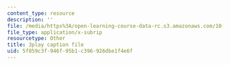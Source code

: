 ```yaml
---
content_type: resource
description: ''
file: /media/https%3A/open-learning-course-data-rc.s3.amazonaws.com/10-34-numerical-methods-applied-to-chemical-engineering-fall-2015/5f859c3f946f95b1c396926dbe1f4e6f_Vu_oF9tcjaA.srt
file_type: application/x-subrip
resourcetype: Other
title: 3play caption file
uid: 5f859c3f-946f-95b1-c396-926dbe1f4e6f
---
```

